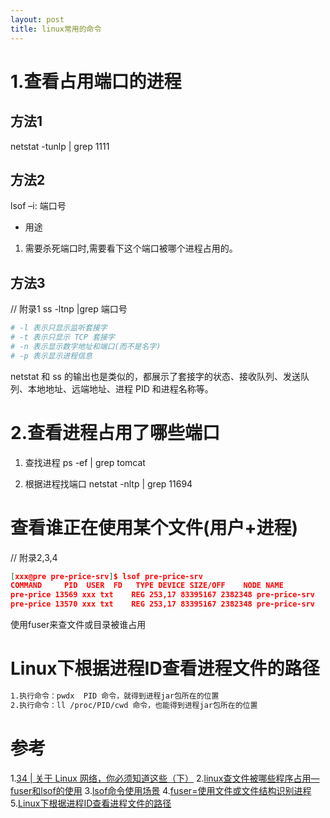 ```yaml
---
layout: post
title: linux常用的命令
---
```


# 1.查看占用端口的进程
## 方法1
netstat -tunlp | grep 1111
## 方法2
lsof –i: 端口号
* 用途

1. 需要杀死端口时,需要看下这个端口被哪个进程占用的。

## 方法3
// 附录1
ss -ltnp |grep 端口号

```bash
# -l 表示只显示监听套接字
# -t 表示只显示 TCP 套接字
# -n 表示显示数字地址和端口(而不是名字)
# -p 表示显示进程信息
```

netstat 和 ss 的输出也是类似的，都展示了套接字的状态、接收队列、发送队列、本地地址、远端地址、进程 PID 和进程名称等。

# 2.查看进程占用了哪些端口
1. 查找进程
ps -ef | grep tomcat

2. 根据进程找端口
netstat -nltp | grep 11694


# 查看谁正在使用某个文件(用户+进程)
// 附录2,3,4
```json
[xxx@pre pre-price-srv]$ lsof pre-price-srv
COMMAND     PID  USER  FD   TYPE DEVICE SIZE/OFF    NODE NAME
pre-price 13569 xxx txt    REG 253,17 83395167 2382348 pre-price-srv
pre-price 13570 xxx txt    REG 253,17 83395167 2382348 pre-price-srv
```

使用fuser来查文件或目录被谁占用

# Linux下根据进程ID查看进程文件的路径
```bash
1.执行命令：pwdx  PID 命令，就得到进程jar包所在的位置
2.执行命令：ll /proc/PID/cwd 命令，也能得到进程jar包所在的位置
```

# 参考
1.[34 | 关于 Linux 网络，你必须知道这些（下）](https://time.geekbang.org/column/article/81057)
2.[linux查文件被哪些程序占用—fuser和lsof的使用](https://blog.csdn.net/happyteafriends/article/details/12993691)
3.[lsof命令使用场景](https://blog.csdn.net/dengbixuan/article/details/106817389)
4.[fuser=使用文件或文件结构识别进程](https://wangchujiang.com/linux-command/c/fuser.html)
5.[Linux下根据进程ID查看进程文件的路径](https://blog.csdn.net/shixin_0125/article/details/108100671#:~:text=1%E3%80%81%E7%94%A8ps%20%2Def%20%7C,proc%2F18283%20%E4%BB%A5%E4%B8%8B%E6%98%AF%2Fproc)
